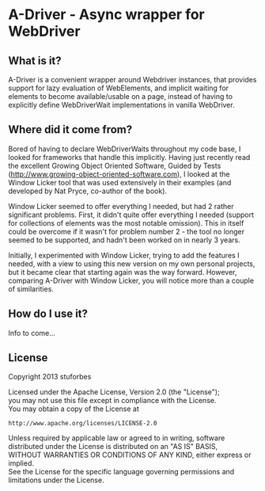A-Driver - Async wrapper for WebDriver
=============================================

What is it?
-----------

A-Driver is a convenient wrapper around Webdriver instances, that provides support for lazy
evaluation of WebElements, and implicit waiting for elements to become available/usable on
a page, instead of having to explicitly define WebDriverWait implementations in vanilla WebDriver.


Where did it come from?
-----------------------

Bored of having to declare WebDriverWaits throughout my code base, I looked for frameworks that handle this
implicitly. Having just recently read the excellent Growing Object Oriented Software, Guided by Tests 
(http://www.growing-object-oriented-software.com), I looked at the Window Licker tool that was used extensively
in their examples (and developed by Nat Pryce, co-author of the book).

Window Licker seemed to offer everything I needed, but had 2 rather significant problems. First, it didn't quite offer
everything I needed (support for collections of elements was the most notable omission). This in itself could be overcome
if it wasn't for problem number 2 - the tool no longer seemed to be supported, and hadn't been worked on in nearly 3 years.

Initially, I experimented with Window Licker, trying to add the features I needed, with a view to using this new version on my
own personal projects, but it became clear that starting again was the way forward. However, comparing A-Driver with Window Licker,
you will notice more than a couple of similarities.


How do I use it?
----------------

Info to come...


License
-------
Copyright 2013 stuforbes

Licensed under the Apache License, Version 2.0 (the "License");  
you may not use this file except in compliance with the License.  
You may obtain a copy of the License at  
  
    http://www.apache.org/licenses/LICENSE-2.0  
  
Unless required by applicable law or agreed to in writing, software  
distributed under the License is distributed on an "AS IS" BASIS,  
WITHOUT WARRANTIES OR CONDITIONS OF ANY KIND, either express or implied.  
See the License for the specific language governing permissions and  
limitations under the License.  
